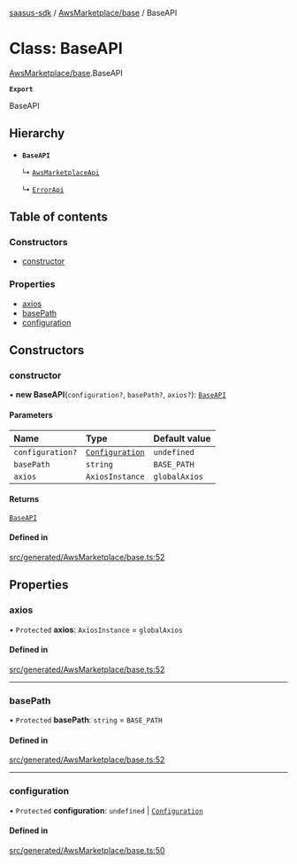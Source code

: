 [saasus-sdk](../README.md) / [AwsMarketplace/base](../modules/AwsMarketplace_base.md) / BaseAPI

# Class: BaseAPI

[AwsMarketplace/base](../modules/AwsMarketplace_base.md).BaseAPI

**`Export`**

BaseAPI

## Hierarchy

- **`BaseAPI`**

  ↳ [`AwsMarketplaceApi`](AwsMarketplace_api.AwsMarketplaceApi.md)

  ↳ [`ErrorApi`](AwsMarketplace_api.ErrorApi.md)

## Table of contents

### Constructors

- [constructor](AwsMarketplace_base.BaseAPI.md#constructor)

### Properties

- [axios](AwsMarketplace_base.BaseAPI.md#axios)
- [basePath](AwsMarketplace_base.BaseAPI.md#basepath)
- [configuration](AwsMarketplace_base.BaseAPI.md#configuration)

## Constructors

### constructor

• **new BaseAPI**(`configuration?`, `basePath?`, `axios?`): [`BaseAPI`](AwsMarketplace_base.BaseAPI.md)

#### Parameters

| Name | Type | Default value |
| :------ | :------ | :------ |
| `configuration?` | [`Configuration`](AwsMarketplace_configuration.Configuration.md) | `undefined` |
| `basePath` | `string` | `BASE_PATH` |
| `axios` | `AxiosInstance` | `globalAxios` |

#### Returns

[`BaseAPI`](AwsMarketplace_base.BaseAPI.md)

#### Defined in

[src/generated/AwsMarketplace/base.ts:52](https://github.com/saasus-platform/saasus-sdk-javascript/blob/c67ac22/src/generated/AwsMarketplace/base.ts#L52)

## Properties

### axios

• `Protected` **axios**: `AxiosInstance` = `globalAxios`

#### Defined in

[src/generated/AwsMarketplace/base.ts:52](https://github.com/saasus-platform/saasus-sdk-javascript/blob/c67ac22/src/generated/AwsMarketplace/base.ts#L52)

___

### basePath

• `Protected` **basePath**: `string` = `BASE_PATH`

#### Defined in

[src/generated/AwsMarketplace/base.ts:52](https://github.com/saasus-platform/saasus-sdk-javascript/blob/c67ac22/src/generated/AwsMarketplace/base.ts#L52)

___

### configuration

• `Protected` **configuration**: `undefined` \| [`Configuration`](AwsMarketplace_configuration.Configuration.md)

#### Defined in

[src/generated/AwsMarketplace/base.ts:50](https://github.com/saasus-platform/saasus-sdk-javascript/blob/c67ac22/src/generated/AwsMarketplace/base.ts#L50)
